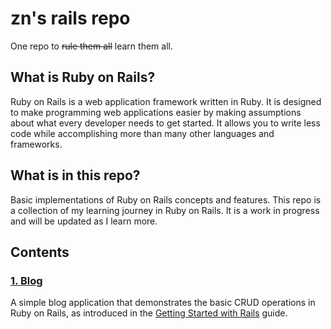 # zn's rails repo
One repo to ~~rule them all~~ learn them all.

## What is Ruby on Rails?
Ruby on Rails is a web application framework written in Ruby. It is designed to make programming web applications easier by making assumptions about what every developer needs to get started. It allows you to write less code while accomplishing more than many other languages and frameworks. 

## What is in this repo?
Basic implementations of Ruby on Rails concepts and features. This repo is a collection of my learning journey in Ruby on Rails. It is a work in progress and will be updated as I learn more.

## Contents

### [1. Blog](path/to/blog)
A simple blog application that demonstrates the basic CRUD operations in Ruby on Rails, as introduced in the [Getting Started with Rails](https://guides.rubyonrails.org/getting_started.html) guide.
